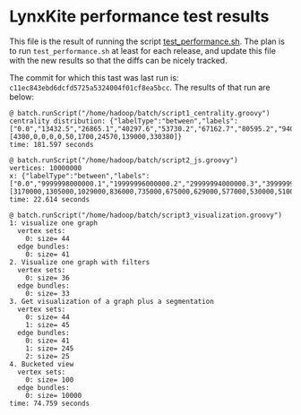 LynxKite performance test results
=================================

This file is the result of running the script [test_performance.sh](https://github.com/biggraph/biggraph/blob/master/test_performance.sh).
The plan is to run `test_performance.sh` at least for each release,
and update this file with the new results so that the diffs can be
nicely tracked.


The commit for which this tast was last run is: `c11ec843ebd6dcfd5725a5324004f01cf8ea5bcc`. The results of that run are below:
````
@ batch.runScript("/home/hadoop/batch/script1_centrality.groovy")
centrality distribution: {"labelType":"between","labels":["0.0","13432.5","26865.1","40297.6","53730.2","67162.7","80595.2","94027.8","107460.3","120892.8","134325.4"],"sizes":[4300,0,0,0,0,50,1700,24570,139000,330380]}
time: 181.597 seconds

@ batch.runScript("/home/hadoop/batch/script2_js.groovy")
vertices: 10000000
x: {"labelType":"between","labels":["0.0","9999998000000.1","19999996000000.2","29999994000000.3","39999992000000.4","49999990000000.5","59999988000000.6","69999986000000.7","79999984000000.8","89999982000000.9","99999980000001.0"],"sizes":[3170000,1305000,1029000,836000,735000,675000,629000,577000,530000,510000]}
time: 22.614 seconds

@ batch.runScript("/home/hadoop/batch/script3_visualization.groovy")
1: visualize one graph
  vertex sets:
    0: size= 44
  edge bundles:
    0: size= 41
2. Visualize one graph with filters
  vertex sets:
    0: size= 36
  edge bundles:
    0: size= 33
3. Get visualization of a graph plus a segmentation
  vertex sets:
    0: size= 44
    1: size= 45
  edge bundles:
    0: size= 41
    1: size= 245
    2: size= 25
4. Bucketed view
  vertex sets:
    0: size= 100
  edge bundles:
    0: size= 10000
time: 74.759 seconds
````
